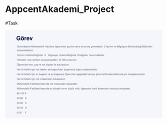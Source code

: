 # AppcentAkademi_Project

#Task

<img src="https://github.com/gulzade/AppcentAkademi_Project/blob/main/Project.png" width="600"/>

